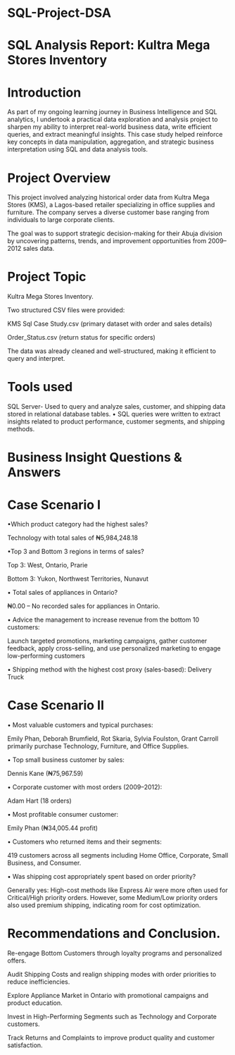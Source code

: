 # SQL-Project-DSA
# SQL Analysis Report: Kultra Mega Stores Inventory


# Introduction

As part of my ongoing learning journey in Business Intelligence and SQL analytics, I undertook a practical data exploration and analysis project to sharpen my ability to interpret real-world business data, write efficient queries, and extract meaningful insights. This case study helped reinforce key concepts in data manipulation, aggregation, and strategic business interpretation using SQL and data analysis tools.


# Project Overview

This project involved analyzing historical order data from Kultra Mega Stores (KMS), a Lagos-based retailer specializing in office supplies and furniture. The company serves a diverse customer base ranging from individuals to large corporate clients. 

The goal was to support strategic decision-making for their Abuja division by uncovering patterns, trends, and improvement opportunities from 2009–2012 sales data.


# Project Topic
Kultra Mega Stores Inventory.

Two structured CSV files were provided:

KMS Sql Case Study.csv (primary dataset with order and sales details)

Order_Status.csv (return status for specific orders)

The data was already cleaned and well-structured, making it efficient to query and interpret.


# Tools used

SQL Server- Used to query and analyze sales, customer, and shipping data stored in relational database tables. • SQL queries were written to extract insights related to product performance, customer segments, and shipping methods.


# Business Insight Questions & Answers

# Case Scenario I

•Which product category had the highest sales?

Technology with total sales of ₦5,984,248.18

•Top 3 and Bottom 3 regions in terms of sales?

Top 3: West, Ontario, Prarie

Bottom 3: Yukon, Northwest Territories, Nunavut

• Total sales of appliances in Ontario?

₦0.00 – No recorded sales for appliances in Ontario.

• Advice the management to increase revenue from the bottom 10 customers:

Launch targeted promotions, marketing campaigns, gather customer feedback, apply cross-selling, and use personalized marketing to engage low-performing customers 

• Shipping method with the highest cost proxy (sales-based): Delivery Truck

# Case Scenario II

• Most valuable customers and typical purchases:

Emily Phan, Deborah Brumfield, Rot Skaria, Sylvia Foulston, Grant Carroll primarily purchase Technology, Furniture, and Office Supplies.

• Top small business customer by sales:

Dennis Kane (₦75,967.59)

• Corporate customer with most orders (2009–2012):

Adam Hart (18 orders)

• Most profitable consumer customer:

Emily Phan (₦34,005.44 profit)

• Customers who returned items and their segments:

 419 customers across all segments including Home Office, Corporate, Small Business, and Consumer.

• Was shipping cost appropriately spent based on order priority?

Generally yes: High-cost methods like Express Air were more often used for Critical/High priority orders. However, some Medium/Low priority orders also used premium shipping, indicating room for cost optimization.


# Recommendations and Conclusion.

Re-engage Bottom Customers through loyalty programs and personalized offers.

Audit Shipping Costs and realign shipping modes with order priorities to reduce inefficiencies.

Explore Appliance Market in Ontario with promotional campaigns and product education.

Invest in High-Performing Segments such as Technology and Corporate customers.

Track Returns and Complaints to improve product quality and customer satisfaction.



